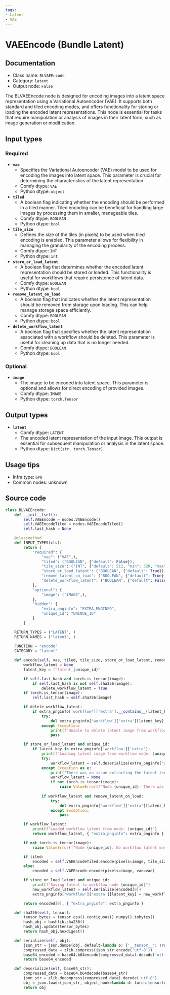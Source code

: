 ```yaml
---
tags:
- Latent
- VAE
---
```


# VAEEncode (Bundle Latent)
## Documentation
- Class name: `BLVAEEncode`
- Category: `latent`
- Output node: `False`

The BLVAEEncode node is designed for encoding images into a latent space representation using a Variational Autoencoder (VAE). It supports both standard and tiled encoding modes, and offers functionality for storing or loading the encoded latent representations. This node is essential for tasks that require manipulation or analysis of images in their latent form, such as image generation or modification.
## Input types
### Required
- **`vae`**
    - Specifies the Variational Autoencoder (VAE) model to be used for encoding the images into latent space. This parameter is crucial for determining the characteristics of the latent representation.
    - Comfy dtype: `VAE`
    - Python dtype: `object`
- **`tiled`**
    - A boolean flag indicating whether the encoding should be performed in a tiled manner. Tiled encoding can be beneficial for handling large images by processing them in smaller, manageable tiles.
    - Comfy dtype: `BOOLEAN`
    - Python dtype: `bool`
- **`tile_size`**
    - Defines the size of the tiles (in pixels) to be used when tiled encoding is enabled. This parameter allows for flexibility in managing the granularity of the encoding process.
    - Comfy dtype: `INT`
    - Python dtype: `int`
- **`store_or_load_latent`**
    - A boolean flag that determines whether the encoded latent representation should be stored or loaded. This functionality is useful for workflows that require persistence of latent data.
    - Comfy dtype: `BOOLEAN`
    - Python dtype: `bool`
- **`remove_latent_on_load`**
    - A boolean flag that indicates whether the latent representation should be removed from storage upon loading. This can help manage storage space efficiently.
    - Comfy dtype: `BOOLEAN`
    - Python dtype: `bool`
- **`delete_workflow_latent`**
    - A boolean flag that specifies whether the latent representation associated with a workflow should be deleted. This parameter is useful for cleaning up data that is no longer needed.
    - Comfy dtype: `BOOLEAN`
    - Python dtype: `bool`
### Optional
- **`image`**
    - The image to be encoded into latent space. This parameter is optional and allows for direct encoding of provided images.
    - Comfy dtype: `IMAGE`
    - Python dtype: `torch.Tensor`
## Output types
- **`latent`**
    - Comfy dtype: `LATENT`
    - The encoded latent representation of the input image. This output is essential for subsequent manipulation or analysis in the latent space.
    - Python dtype: `Dict[str, torch.Tensor]`
## Usage tips
- Infra type: `GPU`
- Common nodes: unknown


## Source code
```python
class BLVAEEncode:
    def __init__(self):
        self.VAEEncode = nodes.VAEEncode()
        self.VAEEncodeTiled = nodes.VAEEncodeTiled()
        self.last_hash = None

    @classmethod
    def INPUT_TYPES(cls):
        return {
            "required": {
                "vae": ("VAE",),
                "tiled": ("BOOLEAN", {"default": False}),
                "tile_size": ("INT", {"default": 512, "min": 320, "max": 4096, "step": 64}),
                "store_or_load_latent": ("BOOLEAN", {"default": True}),
                "remove_latent_on_load": ("BOOLEAN", {"default": True}),
                "delete_workflow_latent": ("BOOLEAN", {"default": False})
            },
            "optional": {
                "image": ("IMAGE",),
            },
            "hidden": {
                "extra_pnginfo": "EXTRA_PNGINFO",
                "unique_id": "UNIQUE_ID"
            }
        }

    RETURN_TYPES = ("LATENT", )
    RETURN_NAMES = ("latent", )
    
    FUNCTION = "encode"
    CATEGORY = "latent"

    def encode(self, vae, tiled, tile_size, store_or_load_latent, remove_latent_on_load, delete_workflow_latent, image=None, extra_pnginfo=None, unique_id=None):
        workflow_latent = None
        latent_key = f"latent_{unique_id}"

        if self.last_hash and torch.is_tensor(image):
            if self.last_hash is not self.sha256(image):
                delete_workflow_latent = True
        if torch.is_tensor(image):
            self.last_hash = self.sha256(image)

        if delete_workflow_latent:
            if extra_pnginfo['workflow']['extra'].__contains__(latent_key):
                try:
                    del extra_pnginfo['workflow']['extra'][latent_key]
                except Exception:
                    print(f"Unable to delete latent image from workflow node: {unqiue_id}")
                    pass

        if store_or_load_latent and unique_id:
            if latent_key in extra_pnginfo['workflow']['extra']:
                print(f"Loading latent image from workflow node: {unique_id}")
                try:
                    workflow_latent = self.deserialize(extra_pnginfo['workflow']['extra'][latent_key])
                except Exception as e:
                    print("There was an issue extracting the latent tensor from the workflow. Is it corrupted?")
                    workflow_latent = None
                    if not torch.is_tensor(image):
                        raise ValueError(f"Node {unique_id}: There was no image provided, and workflow latent missing. Unable to proceed.")
                
                if workflow_latent and remove_latent_on_load:
                    try:
                        del extra_pnginfo['workflow']['extra'][latent_key]
                    except Exception:
                        pass

        if workflow_latent:
            print(f"Loaded workflow latent from node: {unique_id}")
            return workflow_latent, { "extra_pnginfo": extra_pnginfo }

        if not torch.is_tensor(image):
            raise ValueError(f"Node {unique_id}: No workflow latent was loaded, and no image provided to encode. Unable to proceed. ")

        if tiled:
            encoded = self.VAEEncodeTiled.encode(pixels=image, tile_size=tile_size, vae=vae)
        else:
            encoded = self.VAEEncode.encode(pixels=image, vae=vae)

        if store_or_load_latent and unique_id:
            print(f"Saving latent to workflow node {unique_id}")
            new_workflow_latent = self.serialize(encoded[0])
            extra_pnginfo['workflow']['extra'][latent_key] = new_workflow_latent

        return encoded[0], { "extra_pnginfo": extra_pnginfo }

    def sha256(self, tensor):
        tensor_bytes = tensor.cpu().contiguous().numpy().tobytes()
        hash_obj = hashlib.sha256()
        hash_obj.update(tensor_bytes)
        return hash_obj.hexdigest()

    def serialize(self, obj):
        json_str = json.dumps(obj, default=lambda o: {'__tensor__': True, 'value': o.cpu().numpy().tolist()} if torch.is_tensor(o) else o.__dict__)
        compressed_data = zlib.compress(json_str.encode('utf-8'))
        base64_encoded = base64.b64encode(compressed_data).decode('utf-8')
        return base64_encoded

    def deserialize(self, base64_str):
        compressed_data = base64.b64decode(base64_str)
        json_str = zlib.decompress(compressed_data).decode('utf-8')
        obj = json.loads(json_str, object_hook=lambda d: torch.tensor(d['value']) if '__tensor__' in d else d)
        return obj

```
